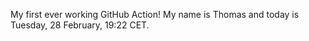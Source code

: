 My first ever working GitHub Action!
My name is Thomas and today is Tuesday, 28 February, 19:22 CET. 
